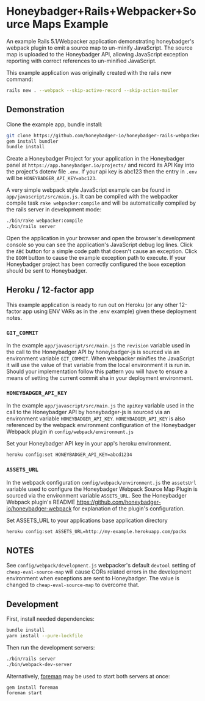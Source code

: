 # Honeybadger+Rails+Webpacker+Source Maps Example

An example Rails 5.1/Webpacker application demonstrating honeybadger's webpack
plugin to emit a source map to un-minify JavaScript. The source map is uploaded to
the Honeybadger API, allowing JavaScript exception reporting with correct
references to un-minified JavaScript.

This example application was originally created with the rails new command:

```sh
rails new . --webpack --skip-active-record --skip-action-mailer
```

## Demonstration

Clone the example app, bundle install:

```sh
git clone https://github.com/honeybadger-io/honeybadger-rails-webpacker-example.git
gem install bundler
bundle install
```

Create a Honeybadger Project for your application in the Honeybadger panel at
`https://app.honeybadger.io/projects/` and record its API Key into the
project's dotenv file `.env`. If your api key is abc123 then the entry in
`.env` will be `HONEYBADGER_API_KEY=abc123`.

A very simple webpack style JavaScript example can be found in
`app/javascript/src/main.js`. It can be compiled with the webpacker compile
task `rake webpacker:compile` and will be automatically compiled by the rails
server in development mode:

```sh
./bin/rake webpacker:compile
./bin/rails server
```

Open the application in your browser and open the browser's development console
so you can see the application's JavaScript debug log lines. Click the `ABC`
button for a simple code path that doesn't cause an exception. Click the `BOOM`
button to cause the example exception path to execute. If your Honeybadger
project has been correctly configured the `boom` exception should be sent to
Honeybadger.

## Heroku / 12-factor app

This example application is ready to run out on Heroku (or any other 12-factor
app using ENV VARs as in the .env example) given these deployment notes.

### `GIT_COMMIT`

In the example `app/javascript/src/main.js` the `revision` variable used in the
call to the Honeybadger API by honeybadger-js is sourced via an environment
variable `GIT_COMMIT`. When webpacker minifies the JavaScript it will use the
value of that variable from the local environment it is run in. Should your
implementation follow this pattern you will have to ensure a means of setting
the current commit sha in your deployment environment.

### `HONEYBADGER_API_KEY`

In the example `app/javascript/src/main.js` the `apiKey` variable used in the
call to the Honeybadger API by honeybadger-js is sourced via an environment
variable `HONEYBADGER_API_KEY`. `HONEYBADGER_API_KEY` is also referenced by the
webpack environment configuration of the Honeybadger Webpack plugin in
`config/webpack/environment.js`

Set your Honeybadger API key in your app's heroku environment.

```sh
heroku config:set HONEYBADGER_API_KEY=abcd1234
```

### `ASSETS_URL`

In the webpack configuration `config/webpack/environment.js` the `assetsUrl`
variable used to configure the Honeybadger Webpack Source Map Plugin is sourced
via the environment variable `ASSETS_URL`. See the Honeybadger Webpack plugin's
README https://github.com/honeybadger-io/honeybadger-webpack for explanation of
the plugin's configuration.

Set ASSETS_URL to your applications base application directory

```sh
heroku config:set ASSETS_URL=http://my-example.herokuapp.com/packs
```


## NOTES

See `config/webpack/development.js` webpacker's default `devtool` setting of
`cheap-eval-source-map` will cause CORs related errors in the development
environment when exceptions are sent to Honeybadger. The value is changed to
`cheap-eval-source-map` to overcome that.


## Development

First, install needed dependencies:

```sh
bundle install
yarn install --pure-lockfile
```

Then run the development servers:

```sh
./bin/rails server
./bin/webpack-dev-server
```

Alternatively, [foreman](http://ddollar.github.io/foreman/) may be used to start
both servers at once:

```sh
gem install foreman
foreman start
```
